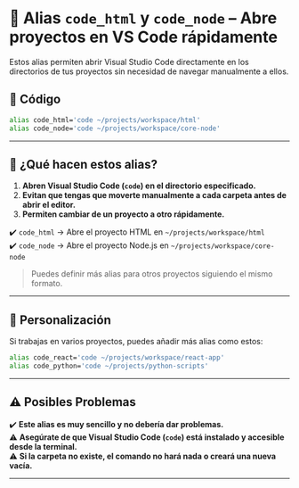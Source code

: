 
# 🚀 Alias `code_html` y `code_node` – Abre proyectos en VS Code rápidamente  

Estos alias permiten abrir Visual Studio Code directamente en los directorios de tus proyectos sin necesidad de navegar manualmente a ellos.  

## 📌 Código  

```bash
alias code_html='code ~/projects/workspace/html'
alias code_node='code ~/projects/workspace/core-node'
```


---

## 📝 ¿Qué hacen estos alias?  

1. **Abren Visual Studio Code (`code`) en el directorio especificado.**  
2. **Evitan que tengas que moverte manualmente a cada carpeta antes de abrir el editor.**  
3. **Permiten cambiar de un proyecto a otro rápidamente.**  

✔️ `code_html` → Abre el proyecto HTML en `~/projects/workspace/html`  
✔️ `code_node` → Abre el proyecto Node.js en `~/projects/workspace/core-node`  

> Puedes definir más alias para otros proyectos siguiendo el mismo formato.  

---

## 🔧 Personalización  

Si trabajas en varios proyectos, puedes añadir más alias como estos:  

```bash
alias code_react='code ~/projects/workspace/react-app'
alias code_python='code ~/projects/python-scripts'
```

---

## ⚠️ Posibles Problemas  

✔️ **Este alias es muy sencillo y no debería dar problemas.**  
⚠️ **Asegúrate de que Visual Studio Code (`code`) está instalado y accesible desde la terminal.**  
⚠️ **Si la carpeta no existe, el comando no hará nada o creará una nueva vacía.**  

---
